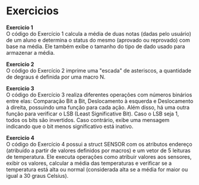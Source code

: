 # Exercicios

**Exercicio 1**  
    O código do Exercício 1 calcula a média de duas notas (dadas pelo usuário) de um aluno e determina o status do mesmo (aprovado ou reprovado) com base na média. Ele também exibe o tamanho do tipo de dado usado para armazenar a média.  

**Exercicio 2**  
    O código do Exercício 2 imprime uma "escada" de asteriscos, a quantidade de degraus é definida por uma macro N.  

**Exercicio 3**  
    O código do Exercício 3 realiza diferentes operações com números binários entre elas: Comparação Bit a Bit, Deslocamento à esquerda e Deslocamento à direita, possuindo uma função para cada ação. Além disso, há uma outra função para verificar o LSB (Least Significative Bit). Caso o LSB seja 1, todos os bits são invertidos. Caso contrário, exibe uma mensagem indicando que o bit menos significativo está inativo.  

**Exercicio 4**  
    O código do Exercício 4 possui a struct SENSOR com os atributos endereço (atribuído a partir de valores definidos por macros) e um vetor de 5 leituras de temperatura. Ele executa operações como atribuir valores aos sensores, exibir os valores, calcular a média das temperaturas e verificar se a temperatura está alta ou normal (considerada alta se a média for maior ou igual a 30 graus Celsius).  
